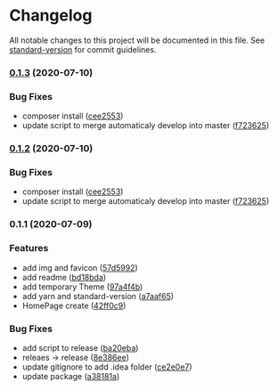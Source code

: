 # Changelog

All notable changes to this project will be documented in this file. See [standard-version](https://github.com/conventional-changelog/standard-version) for commit guidelines.

### [0.1.3](https://github.com/PyxySpace/www/compare/v0.1.1...v0.1.3) (2020-07-10)


### Bug Fixes

* composer install ([cee2553](https://github.com/PyxySpace/www/commit/cee25531c4641569e3f8df5d97f49701233c2cd1))
* update script to merge automaticaly develop into master ([f723625](https://github.com/PyxySpace/www/commit/f7236256112eb5d6e2a5cd036f618883b3cab772))

### [0.1.2](https://github.com/PyxySpace/www/compare/v0.1.1...v0.1.2) (2020-07-10)


### Bug Fixes

* composer install ([cee2553](https://github.com/PyxySpace/www/commit/cee25531c4641569e3f8df5d97f49701233c2cd1))
* update script to merge automaticaly develop into master ([f723625](https://github.com/PyxySpace/www/commit/f7236256112eb5d6e2a5cd036f618883b3cab772))

### 0.1.1 (2020-07-09)


### Features

* add img and favicon ([57d5992](https://github.com/PyxySpace/www/commit/57d599276acbe8ac29f42895f21db60e205b3c30))
* add readme ([bd18bda](https://github.com/PyxySpace/www/commit/bd18bda654675ed0fce732f6465451c89fd33a7b))
* add temporary Theme ([97a4f4b](https://github.com/PyxySpace/www/commit/97a4f4bb2b5c9413981e0c2717c44c11ec37c3ea))
* add yarn and standard-version ([a7aaf65](https://github.com/PyxySpace/www/commit/a7aaf65efca767c6d758b505ca2e40fdea8bcca3))
* HomePage create ([42ff0c9](https://github.com/PyxySpace/www/commit/42ff0c91aabe4bc790e9fb0baba1a19a5f22f0bf))


### Bug Fixes

* add script to release ([ba20eba](https://github.com/PyxySpace/www/commit/ba20eba2db53caf846a33a283953b52947247376))
* releaes -> release ([8e386ee](https://github.com/PyxySpace/www/commit/8e386ee34609d888e109eb33fcb3631afef6b12e))
* update gitignore to add .idea folder ([ce2e0e7](https://github.com/PyxySpace/www/commit/ce2e0e7f132c22b072be3cb9383cd7dbcbc1610a))
* update package ([a38181a](https://github.com/PyxySpace/www/commit/a38181ab814f63c33e0cd2f2f540407d01b578c5))
